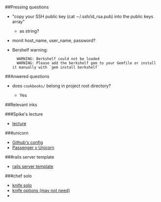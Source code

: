 ##Pressing questions

- "copy your SSH public key (cat ∼/.ssh/id_rsa.pub)into the public keys array"	- as string?- monit host_name, user_name, password?
- Bershelf warning:

		WARNING: Berkshelf could not be loaded
		WARNING: Please add the berkshelf gem to your Gemfile or install it manually with `gem install berkshelf`

##Anwered questions

- does `cookbooks/` belong in project root directory?
	- Yes
   
##Relevant inks

###Spike's lecture
- [lecture](https://github.com/spikegrobstein/flatironschool-deployment_lecture/blob/master/lecture.md)

###unicorn
- [Github's config](https://github.com/blog/517-unicorn)
- [Passenger v Unicorn](https://blog.engineyard.com/2012/passenger-vs-unicorn)

###rails server template
- [rails server template](https://github.com/TalkingQuickly/rails-server-template)

###chef solo
- [knife solo](https://github.com/matschaffer/knife-solo)
- [knife options (may not need)](http://docs.opscode.com/config_rb_knife.html)
- 